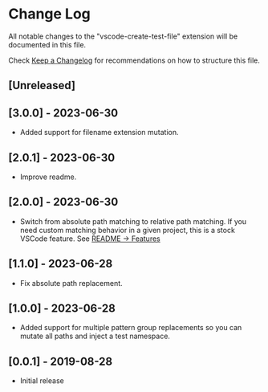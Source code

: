# Change Log

All notable changes to the "vscode-create-test-file" extension will be documented in this file.

Check [Keep a Changelog](http://keepachangelog.com/) for recommendations on how to structure this file.

## [Unreleased]

## [3.0.0] - 2023-06-30

- Added support for filename extension mutation.

## [2.0.1] - 2023-06-30

- Improve readme.

## [2.0.0] - 2023-06-30

- Switch from absolute path matching to relative path matching. If you need custom matching behavior in a given project, this is a stock VSCode feature. See [README -> Features](./README.md#features)

## [1.1.0] - 2023-06-28

- Fix absolute path replacement.

## [1.0.0] - 2023-06-28

- Added support for multiple pattern group replacements so you can mutate all paths and inject a test namespace.

## [0.0.1] - 2019-08-28

- Initial release
